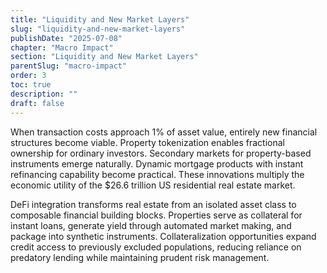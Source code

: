 ```yaml
---
title: "Liquidity and New Market Layers"
slug: "liquidity-and-new-market-layers"
publishDate: "2025-07-08"
chapter: "Macro Impact"
section: "Liquidity and New Market Layers"
parentSlug: "macro-impact"
order: 3
toc: true
description: ""
draft: false
---
```


When transaction costs approach 1% of asset value, entirely new financial structures become viable. Property tokenization enables fractional ownership for ordinary investors. Secondary markets for property-based instruments emerge naturally. Dynamic mortgage products with instant refinancing capability become practical. These innovations multiply the economic utility of the \$26.6 trillion US residential real estate market.

DeFi integration transforms real estate from an isolated asset class to composable financial building blocks. Properties serve as collateral for instant loans, generate yield through automated market making, and package into synthetic instruments. Collateralization opportunities expand credit access to previously excluded populations, reducing reliance on predatory lending while maintaining prudent risk management.
